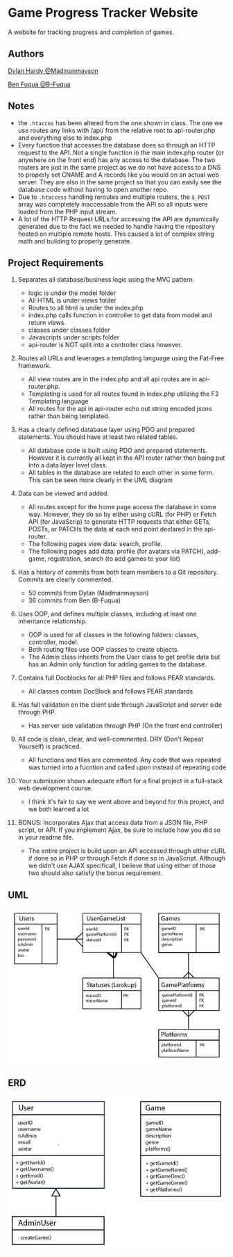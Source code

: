 # Game Progress Tracker Website
A website for tracking progress and completion of games.

## Authors
[Dylan Hardy @Madmanmayson](https://github.com/Madmanmayson)

[Ben Fuqua @B-Fuqua](https://github.com/B-Fuqua)

## Notes
- the `.htacces` has been altered from the one shown in class. The one we use routes any links with /api/ from the relative root to api-router.php and everything else to index.php
- Every function that accesses the database does so through an HTTP request to the API. Not a single function in the main index.php router (or anywhere on the front end) has any access to the database. The two routers are just in the same project as we do not have access to a DNS to properly set CNAME and A records like you would on an actual web server. They are also in the same project so that you can easily see the database code without having to open another repo.
- Due to `.htaccess` handling reroutes and multiple routers, the `$_POST` array was completely inaccessable from the API so all inputs were loaded from the PHP input stream.
- A lot of the HTTP Request URLs for accessing the API are dynamically generated due to the fact we needed to handle having the repository hosted on multiple remote hosts. This caused a lot of complex string math and building to properly generate.

## Project Requirements
1. Separates all database/business logic using the MVC pattern.
    - logic is under the model folder
    - All HTML is under views folder
    - Routes to all html is under the index.php
    - index.php calls function in controller to get data from model and return views
    - classes under classes folder
    - Javascripts under scripts folder
    - api-router is NOT split into a controller class however.

2. Routes all URLs and leverages a templating language using the Fat-Free framework.
   - All view routes are in the index.php and all api routes are in api-router.php.
   - Templating is used for all routes found in index.php utilizing the F3 Templating language
   - All routes for the api in api-router echo out string encoded jsons rather than being templated.

3. Has a clearly defined database layer using PDO and prepared statements. You should have at least two related tables.
   - All database code is built using PDO and prepared statements. However it is currently all kept in the API router rather then being put into a data layer level class.
   - All tables in the database are related to each other in some form. This can be seen more clearly in the UML diagram

4. Data can be viewed and added.
   - All routes except for the home page access the database in some way. However, they do so by either using cURL (for PHP) or Fetch API (for JavaScrip) to generate HTTP requests that either GETs, POSTs, or PATCHs the data at each end point declared in the api-router.
   - The following pages view data: search, profile.
   - The following pages add data: profile (for avatars via PATCH), add-game, registration, search (to add games to your list)

5. Has a history of commits from both team members to a Git repository. Commits are clearly commented.
   - 50 commits from Dylan (Madmanmayson)
   - 36 commits from Ben (B-Fuqua)

6. Uses OOP, and defines multiple classes, including at least one inheritance relationship.
   - OOP is used for all classes in the following folders: classes, controller, model.
   - Both routing files use OOP classes to create objects.
   - The Admin class inherits from the User class to get profile data but has an Admin only function for adding games to the database.

7. Contains full Docblocks for all PHP files and follows PEAR standards.
   - All classes contain DocBlock and follows PEAR standards

8. Has full validation on the client side through JavaScript and server side through PHP.
   - Has server side validation through PHP (On the front end controller)

9. All code is clean, clear, and well-commented. DRY (Don't Repeat Yourself) is practiced.
    - All functions and files are commented. Any code that was repeated was turned into a fucntion and called upon instead of repeating code

10. Your submission shows adequate effort for a final project in a full-stack web development course.
    - I think it's fair to say we went above and beyond for this project, and we both learned a lot

11. BONUS:  Incorporates Ajax that access data from a JSON file, PHP script, or API. If you implement Ajax, be sure to include how you did so in your readme file.
    - The entire project is build upon an API accessed through either cURL if done so in PHP or through Fetch if done so in JavaScript. Although we didn't use AJAX specificall, I believe that using either of those two should also satisfy the bonus requirement.

## UML

![UML](https://raw.githubusercontent.com/Madmanmayson/game-tracking-website/master/readme/UML.PNG)

## ERD

![ERD](https://raw.githubusercontent.com/Madmanmayson/game-tracking-website/master/readme/ERD.PNG)
